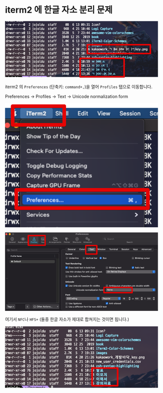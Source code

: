# iterm2 에 한글 자소 분리 문제

![1](./images/1.png)

iterm2 의 `Preferences` (단축키: `command+,`)을 열어 `Profiles` 탭으로 이동합니다.

Preferences -> Profiles -> Text -> Unicode normalization form

![2](./images/2.png)

![3](./images/3.png)

여기서 `NFC`나 `HFS+` 
(둘중 한글 자소가 제대로 합쳐지는 것이면 됩니다.)

![4](./images/4.png)



